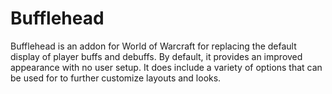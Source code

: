 # Bufflehead
Bufflehead is an addon for World of Warcraft for replacing the default display of player buffs and debuffs.
By default, it provides an improved appearance with no user setup. It does include a variety of options
that can be used for to further customize layouts and looks.
